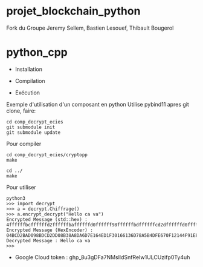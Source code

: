 # projet_blockchain_python
Fork du Groupe Jeremy Sellem, Bastien Lesouef, Thibault Bougerol

# python_cpp
* Installation

* Compilation

* Exécution


Exemple d'utilisation d'un composant en python
Utilise pybind11
apres git clone, faire:
```
cd comp_decrypt_ecies
git submodule init
git submodule update
```

Pour compiler

```
cd comp_decrypt_ecies/cryptopp
make

cd ../
make

```

Pour utiliser
```
python3
>>> import decrypt
>>> a = decrypt.Chiffrage()
>>> a.encrypt_decrypt("Hello ca va")
Encrypted Message (std::hex) : 4ffffffbcffffffd2ffffffbaffffffd0ffffff98ffffffbdffffffcd2dffffffd0ffffff8b38ffffffa8ffffffda6d7e164effffffd1fffffff3166136d78ffffffa5ffffffb4ffffffdfffffffe670fffffff12144fffffff91effffff83767cffffffc7ffffffdc2b78ffffffaeffffffaa7b3bffffff83fffffff67fffffffb2ffffffca757bffffffe9ffffffea20ffffffe5ffffffafffffffdbffffffe7ffffffe2ffffffe41f4428ffffffa9ffffff8215ffffffac2228ffffff8c7bffffff906dffffff8e61ffffffebfffffff6ffffffb53b7a6f4a6fcffffff904b910fffffff71273efffffff652
Encrypted Message (HexEncoder) : 04BCD2BAD098BDCD2DD08B38A8DA6D7E164ED1F30166136D78A5B4DFE670F12144F91E83767CC7DC2B78AEAA7B3B83F67FB2CA757BE9EA20E5AFDBE7E2E41F4428A98215AC22288C7B906D8E61EBF6B53B7A6F4A6F0C904B0910F701273EF652
Decrypted Message : Hello ca va
>>> 
```

* Google Cloud token : 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

